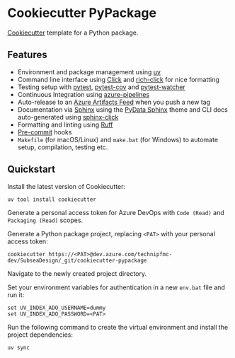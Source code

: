 # Cookiecutter PyPackage

[Cookiecutter](https://cookiecutter.readthedocs.io/en/stable/) template for a Python package.

## Features

- Environment and package management using [uv](https://docs.astral.sh/uv/)
- Command line interface using [Click](https://click.palletsprojects.com/en/8.1.x/) and [rich-click](https://github.com/ewels/rich-click) for nice formatting
- Testing setup with [pytest](https://docs.pytest.org/en/stable/), [pytest-cov](https://github.com/pytest-dev/pytest-cov) and [pytest-watcher](https://pytest-watcher.readthedocs.io/en/latest/)
- Continuous Integration using [azure-pipelines](https://azure.microsoft.com/en-gb/services/devops/pipelines/)
- Auto-release to an [Azure Artifacts Feed](https://azure.microsoft.com/en-us/services/devops/artifacts/) when you push a new tag
- Documentation via [Sphinx](https://www.sphinx-doc.org/en/master/) using the [PyData Sphinx](https://pydata-sphinx-theme.readthedocs.io/en/stable/) theme and CLI docs auto-generated using [sphinx-click](https://github.com/click-contrib/sphinx-click)
- Formatting and linting using [Ruff](https://beta.ruff.rs/docs/)
- [Pre-commit](https://pre-commit.com) hooks
- `Makefile` (for macOS/Linux) and `make.bat` (for Windows) to automate setup, compilation, testing etc.

## Quickstart

Install the latest version of Cookiecutter:

```shell
uv tool install cookiecutter
```

Generate a personal access token for Azure DevOps with `Code (Read)` and `Packaging (Read)` scopes.

Generate a Python package project, replacing `<PAT>` with your personal access token:

```shell
cookiecutter https://<PAT>@dev.azure.com/technipfmc-dev/SubseaDesign/_git/cookiecutter-pypackage
```

Navigate to the newly created project directory.

Set your environment variables for authentication in a new `env.bat` file and run it:

```env
set UV_INDEX_ADO_USERNAME=dummy
set UV_INDEX_ADO_PASSWORD=<PAT>
```

Run the following command to create the virtual environment and install the project dependencies:

```shell
uv sync
```
